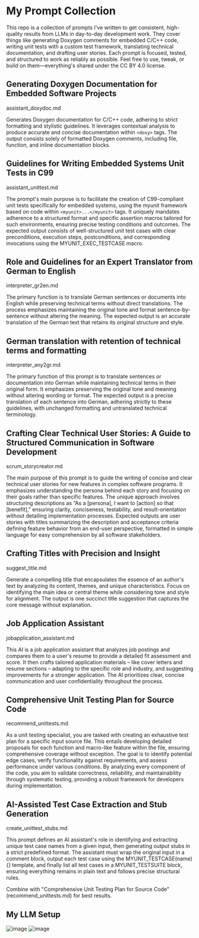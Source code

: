 
# My Prompt Collection

This repo is a collection of prompts I’ve written to get consistent, high-quality results from LLMs in day-to-day development work. They cover things like generating Doxygen comments for embedded C/C++ code, writing unit tests with a custom test framework, translating technical documentation, and drafting user stories. Each prompt is focused, tested, and structured to work as reliably as possible. Feel free to use, tweak, or build on them—everything's shared under the CC BY 4.0 license.

## Generating Doxygen Documentation for Embedded Software Projects

assistant_doxydoc.md

Generates Doxygen documentation for C/C++ code, adhering to strict formatting and stylistic guidelines. It leverages contextual analysis to produce accurate and concise documentation within `<doxy>` tags. The output consists solely of formatted Doxygen comments, including file, function, and inline documentation blocks.

## Guidelines for Writing Embedded Systems Unit Tests in C99

assistant_unittest.md

The prompt's main purpose is to facilitate the creation of C99-compliant unit tests specifically for embedded systems, using the myunit framework based on code within `<myunit>...</myunit>` tags. It uniquely mandates adherence to a structured format and specific assertion macros tailored for such environments, ensuring precise testing conditions and outcomes. The expected output consists of well-structured unit test cases with clear preconditions, execution steps, postconditions, and corresponding invocations using the MYUNIT_EXEC_TESTCASE macro.

## Role and Guidelines for an Expert Translator from German to English

interpreter_gr2en.md

The primary function is to translate German sentences or documents into English while preserving technical terms without direct translations. The process emphasizes maintaining the original tone and format sentence-by-sentence without altering the meaning. The expected output is an accurate translation of the German text that retains its original structure and style.

## German translation with retention of technical terms and formatting

interpreter_any2gr.md

The primary function of this prompt is to translate sentences or documentation into German while maintaining technical terms in their original form. It emphasizes preserving the original tone and meaning without altering wording or format. The expected output is a precise translation of each sentence into German, adhering strictly to these guidelines, with unchanged formatting and untranslated technical terminology.

## Crafting Clear Technical User Stories: A Guide to Structured Communication in Software Development

scrum_storycreator.md

The main purpose of this prompt is to guide the writing of concise and clear technical user stories for new features in complex software programs. It emphasizes understanding the persona behind each story and focusing on their goals rather than specific features. The unique approach involves structuring descriptions as “As a [persona], I want to [action] so that [benefit],” ensuring clarity, conciseness, testability, and result-orientation without detailing implementation processes. Expected outputs are user stories with titles summarizing the description and acceptance criteria defining feature behavior from an end-user perspective, formatted in simple language for easy comprehension by all software stakeholders.

## Crafting Titles with Precision and Insight

suggest_title.md

Generate a compelling title that encapsulates the essence of an author's text by analyzing its content, themes, and unique characteristics. Focus on identifying the main idea or central theme while considering tone and style for alignment. The output is one succinct title suggestion that captures the core message without explanation.

## Job Application Assistant

jobapplication_assistant.md

This AI is a job application assistant that analyzes job postings and compares them to a user's resume to provide a detailed fit assessment and score. It then crafts tailored application materials – like cover letters and resume sections – adapting to the specific role and industry, and suggesting improvements for a stronger application. The AI prioritizes clear, concise communication and user confidentiality throughout the process.

## Comprehensive Unit Testing Plan for Source Code

recommend_unittests.md

As a unit testing specialist, you are tasked with creating an exhaustive test plan for a specific input source file. This entails developing detailed proposals for each function and macro-like feature within the file, ensuring comprehensive coverage without exception. The goal is to identify potential edge cases, verify functionality against requirements, and assess performance under various conditions. By analyzing every component of the code, you aim to validate correctness, reliability, and maintainability through systematic testing, providing a robust framework for developers during implementation.

## AI-Assisted Test Case Extraction and Stub Generation 

create_unittest_stubs.md

This prompt defines an AI assistant's role in identifying and extracting unique test case names from a given input, then generating output stubs in a strict predefined format. The assistant must wrap the original input in a comment block, output each test case using the MYUNIT_TESTCASE(name){} template, and finally list all test cases in a MYUNIT_TESTSUITE block, ensuring everything remains in plain text and follows precise structural rules.

Combine with "Comprehensive Unit Testing Plan for Source Code" (recommend_unittests.md) for best results.


## My LLM Setup 
![image](https://github.com/user-attachments/assets/cd065623-c8db-4e54-9b45-ed89e1290cfd)
![image](https://github.com/user-attachments/assets/6207514c-ce31-430f-ae55-d36560b71be8)
